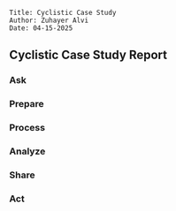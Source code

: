 ```Title: Cyclistic Case Study``` <br>
```Author: Zuhayer Alvi``` <br>
```Date: 04-15-2025```

## Cyclistic Case Study Report

### Ask

### Prepare

### Process

### Analyze

### Share

### Act

